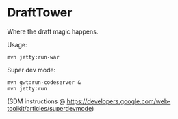 DraftTower
==========

Where the draft magic happens.

Usage:

    mvn jetty:run-war

Super dev mode:

    mvn gwt:run-codeserver &
    mvn jetty:run
    
(SDM instructions @ https://developers.google.com/web-toolkit/articles/superdevmode)
